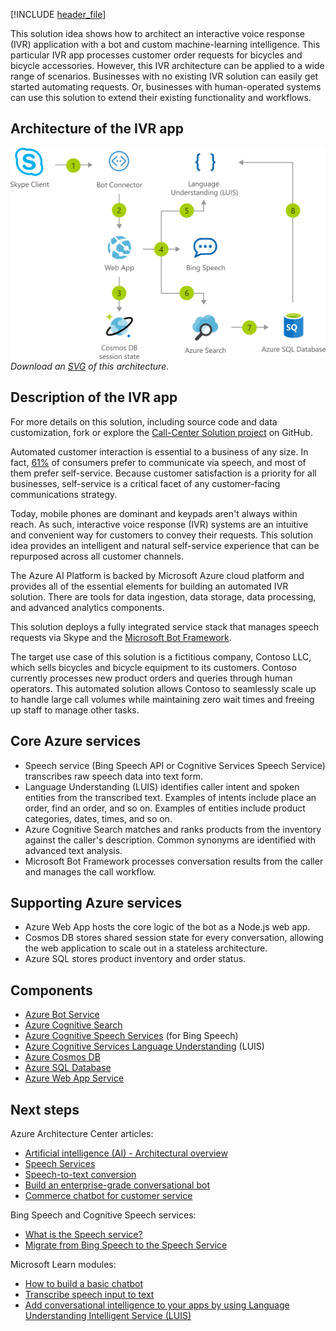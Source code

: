 [!INCLUDE [header_file](../../../includes/sol-idea-header.md)]

This solution idea shows how to architect an interactive voice response (IVR) application with a bot and custom machine-learning intelligence. This particular IVR app processes customer order requests for bicycles and bicycle accessories. However, this IVR architecture can be applied to a wide range of scenarios. Businesses with no existing IVR solution can easily get started automating requests. Or, businesses with human-operated systems can use this solution to extend their existing functionality and workflows.

## Architecture of the IVR app

![Architectural diagram: interactive voice response (IVR) application with bot built in Azure.](../media/interactive-voice-response-app-bot.png)
*Download an [SVG](../media/interactive-voice-response-app-bot.svg) of this architecture.*

## Description of the IVR app

For more details on this solution, including source code and data customization, fork or explore the [Call-Center Solution project](https://github.com/ujjwalmsft/cortana-intelligence-call-center-solution) on GitHub.

Automated customer interaction is essential to a business of any size. In fact, [61%](https://www.talkdesk.com/blog/10-customer-services-statistics-for-call-center-supervisors) of consumers prefer to communicate via speech, and most of them prefer self-service. Because customer satisfaction is a priority for all businesses, self-service is a critical facet of any customer-facing communications strategy.

Today, mobile phones are dominant and keypads aren't always within reach. As such, interactive voice response (IVR) systems are an intuitive and convenient way for customers to convey their requests. This solution idea provides an intelligent and natural self-service experience that can be repurposed across all customer channels.

The Azure AI Platform is backed by Microsoft Azure cloud platform and provides all of the essential elements for building an automated IVR solution. There are tools for data ingestion, data storage, data processing, and advanced analytics components.

This solution deploys a fully integrated service stack that manages speech requests via Skype and the [Microsoft Bot Framework](https://dev.botframework.com).

The target use case of this solution is a fictitious company, Contoso LLC, which sells bicycles and bicycle equipment to its customers. Contoso currently processes new product orders and queries through human operators. This automated solution allows Contoso to seamlessly scale up to handle large call volumes while maintaining zero wait times and freeing up staff to manage other tasks.

## Core Azure services

* Speech service (Bing Speech API or Cognitive Services Speech Service) transcribes raw speech data into text form.
* Language Understanding (LUIS) identifies caller intent and spoken entities from the transcribed text. Examples of intents include place an order, find an order, and so on. Examples of entities include product categories, dates, times, and so on.
* Azure Cognitive Search matches and ranks products from the inventory against the caller's description. Common synonyms are identified with advanced text analysis.
* Microsoft Bot Framework processes conversation results from the caller and manages the call workflow.

## Supporting Azure services

* Azure Web App hosts the core logic of the bot as a Node.js web app.
* Cosmos DB stores shared session state for every conversation, allowing the web application to scale out in a stateless architecture.
* Azure SQL stores product inventory and order status.

## Components

* [Azure Bot Service](https://azure.microsoft.com/services/bot-services/)
* [Azure Cognitive Search](/azure/search/)
* [Azure Cognitive Speech Services](https://azure.microsoft.com/services/cognitive-services/speech-services/) (for Bing Speech)
* [Azure Cognitive Services Language Understanding](https://azure.microsoft.com/services/cognitive-services/language-understanding-intelligent-service/) (LUIS)
* [Azure Cosmos DB](/azure/cosmos-db/)
* [Azure SQL Database](https://azure.microsoft.com/services/sql-database/)
* [Azure Web App Service](https://azure.microsoft.com/services/app-service/web/)

## Next steps

Azure Architecture Center articles:

* [Artificial intelligence (AI) - Architectural overview](../../data-guide/big-data/ai-overview.yml)
* [Speech Services](./speech-services.yml)
* [Speech-to-text conversion](../../reference-architectures/ai/speech-ai-ingestion.yml)
* [Build an enterprise-grade conversational bot](../../reference-architectures/ai/conversational-bot.yml)
* [Commerce chatbot for customer service](./commerce-chatbot.yml)

Bing Speech and Cognitive Speech services:

* [What is the Speech service?](/azure/cognitive-services/speech-service/overview)
* [Migrate from Bing Speech to the Speech Service](/azure/cognitive-services/speech-service/how-to-migrate-from-bing-speech)

Microsoft Learn modules:

* [How to build a basic chatbot](/learn/modules/how-build-basic-chatbot/)
* [Transcribe speech input to text](/learn/modules/transcribe-speech-input-text/)
* [Add conversational intelligence to your apps by using Language Understanding Intelligent Service (LUIS)](/learn/modules/create-and-publish-a-luis-model/)
